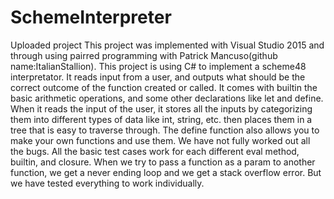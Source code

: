 # SchemeInterpreter
Uploaded project
This project was implemented with Visual Studio 2015 and through using pairred programming with Patrick Mancuso(github name:ItalianStallion).
This project is using C# to implement a scheme48 interpretator.  It reads input from a user, and outputs what should be the correct outcome
of the function created or called.  It comes with builtin the basic arithmetic operations, and some other declarations like let and define.
When it reads the input of the user, it stores all the inputs by categorizing them into different types of data like int, string, etc. then 
places them in a tree that is easy to traverse through.  The define function also allows you to make your own functions and use them. 
We have not fully worked out all the bugs.
All the basic test cases work for each different eval method, builtin, and closure.
When we try to pass a function as a param to another function, we get a never ending loop and we get a stack overflow error.
But we have tested everything to work individually.
